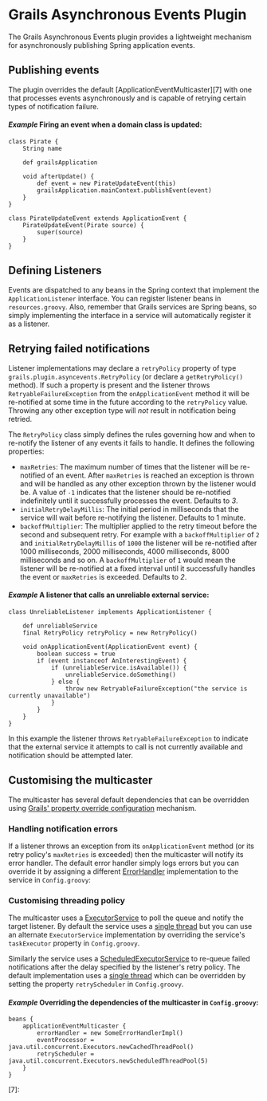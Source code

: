 # Grails Asynchronous Events Plugin

The Grails Asynchronous Events plugin provides a lightweight mechanism for asynchronously publishing Spring application events.

## Publishing events

The plugin overrides the default [ApplicationEventMulticaster][7] with one that processes events asynchronously and is capable of retrying certain types of notification failure. 

#### _Example_ Firing an event when a domain class is updated:

	class Pirate {
		String name
		
		def grailsApplication
		
		void afterUpdate() {
			def event = new PirateUpdateEvent(this)
			grailsApplication.mainContext.publishEvent(event)
		}
	}
	
	class PirateUpdateEvent extends ApplicationEvent {
		PirateUpdateEvent(Pirate source) {
			super(source)
		}
	}

## Defining Listeners

Events are dispatched to any beans in the Spring context that implement the `ApplicationListener` interface. You can register listener beans in `resources.groovy`. Also, remember that Grails services are Spring beans, so simply implementing the interface in a service will automatically register it as a listener.

## Retrying failed notifications

Listener implementations may declare a `retryPolicy` property of type `grails.plugin.asyncevents.RetryPolicy` (or declare a `getRetryPolicy()` method). If such a property is present and the listener throws `RetryableFailureException` from the `onApplicationEvent` method it will be re-notified at some time in the future according to the `retryPolicy` value. Throwing any other exception type will _not_ result in notification being retried.

The `RetryPolicy` class simply defines the rules governing how and when to re-notify the listener of any events it fails to handle. It defines the following properties:

* `maxRetries`: The maximum number of times that the listener will be re-notified of an event. After `maxRetries` is reached an exception is thrown and will be handled as any other exception thrown by the listener would be. A value of `-1` indicates that the listener should be re-notified indefinitely until it successfully processes the event. Defaults to _3_.
* `initialRetryDelayMillis`: The initial period in milliseconds that the service will wait before re-notifying the listener. Defaults to 1 minute.
* `backoffMultiplier`: The multiplier applied to the retry timeout before the second and subsequent retry. For example with a `backoffMultiplier` of `2` and `initialRetryDelayMillis` of `1000` the listener will be re-notified after 1000 milliseconds, 2000 milliseconds, 4000 milliseconds, 8000 milliseconds and so on. A `backoffMultiplier` of `1` would mean the listener will be re-notified at a fixed interval until it successfully handles the event or `maxRetries` is exceeded. Defaults to _2_.

#### _Example_ A listener that calls an unreliable external service:

	class UnreliableListener implements ApplicationListener {
		
		def unreliableService
		final RetryPolicy retryPolicy = new RetryPolicy()
		
		void onApplicationEvent(ApplicationEvent event) {
			boolean success = true
			if (event instanceof AnInterestingEvent) {
				if (unreliableService.isAvailable()) {
					unreliableService.doSomething()
				} else {
					throw new RetryableFailureException("the service is currently unavailable")
				}
			}
		}
	}
	
In this example the listener throws `RetryableFailureException` to indicate that the external service it attempts to call is not currently available and notification should be attempted later.

## Customising the multicaster

The multicaster has several default dependencies that can be overridden using [Grails' property override configuration][1] mechanism.

### Handling notification errors

If a listener throws an exception from its `onApplicationEvent` method (or its retry policy's `maxRetries` is exceeded) then the multicaster will notify its error handler. The default error handler simply logs errors but you can override it by assigning a different [ErrorHandler][2] implementation to the service in `Config.groovy`:

### Customising threading policy

The multicaster uses a [ExecutorService][3] to poll the queue and notify the target listener. By default the service uses a [single thread][4] but you can use an alternate `ExecutorService` implementation by overriding the service's `taskExecutor` property in `Config.groovy`.

Similarly the service uses a [ScheduledExecutorService][5] to re-queue failed notifications after the delay specified by the listener's retry policy. The default implementation uses a [single thread][6] which can be overridden by setting the property `retryScheduler` in `Config.groovy`.

#### _Example_ Overriding the dependencies of the multicaster in `Config.groovy`:

	beans {
		applicationEventMulticaster {
			errorHandler = new SomeErrorHandlerImpl()
			eventProcessor = java.util.concurrent.Executors.newCachedThreadPool()
			retryScheduler = java.util.concurrent.Executors.newScheduledThreadPool(5)
		}
	}
	
[1]: http://grails.org/doc/latest/guide/14.%20Grails%20and%20Spring.html#14.6%20Property%20Override%20Configuration
[2]: http://static.springsource.org/spring/docs/3.0.x/javadoc-api/org/springframework/util/ErrorHandler.html "org.springframework.util.ErrorHandler"
[3]: http://java.sun.com/javase/6/docs/api/java/util/concurrent/ExecutorService.html "java.util.concurrent.ExecutorService"
[4]: http://java.sun.com/javase/6/docs/api/java/util/concurrent/Executors.html#newSingleThreadExecutor() "java.util.concurrent.Executors.newSingleThreadExecutor()"
[5]: http://java.sun.com/javase/6/docs/api/java/util/concurrent/ScheduledExecutorService.html "java.util.concurrent.ScheduledExecutorService"
[6]: http://java.sun.com/javase/6/docs/api/java/util/concurrent/Executors.html#newSingleThreadScheduledExecutor() "java.util.concurrent.Executors.newSingleThreadScheduledExecutor()"
[7]:
